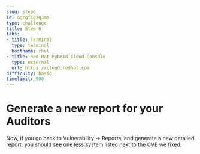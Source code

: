 ```yaml
---
slug: step6
id: ogrgfig2q3mm
type: challenge
title: Step 6
tabs:
- title: Terminal
  type: terminal
  hostname: rhel
- title: Red Hat Hybrid Cloud Console
  type: external
  url: https://cloud.redhat.com
difficulty: basic
timelimit: 900
---
```

# Generate a new report for your Auditors

Now, if you go back to Vulnerability -> Reports, and generate a new detailed report, you should see one less system listed next to the CVE we fixed.